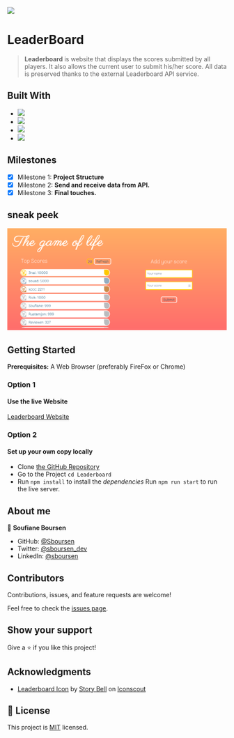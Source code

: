 ![](https://img.shields.io/badge/Microverse-blueviolet)

# LeaderBoard

> **Leaderboard** is website that displays the scores submitted by all players. It also allows the current user to submit his/her score. All data is preserved thanks to the external Leaderboard API service.

## Built With

- ![](https://img.shields.io/badge/HTML-5-orange)
- ![](https://img.shields.io/badge/Tailwind-CSS-blue)
- ![](https://img.shields.io/badge/JavaScript-ES6-yellow)
- ![](https://img.shields.io/badge/Webpack-5-green)

## Milestones

- [x] Milestone 1: **Project Structure**
- [x] Milestone 2: **Send and receive data from API.**
- [x] Milestone 3: **Final touches.**

## sneak peek

![](./src/images/app-screenshot.png)

## Getting Started

**Prerequisites:** A Web Browser (preferably FireFox or Chrome)

### **Option 1**

#### Use the live Website

[Leaderboard Website](https://sboursen.github.io/Leaderboard/)

### **Option 2**

#### Set up your own copy locally

- Clone [the GitHub Repository](https://github.com/Sboursen/Leaderboard)
- Go to the Project `cd Leaderboard`
- Run `npm install` to install the _dependencies_ Run `npm run start` to run the live server.

## About me

👤 **Soufiane Boursen**

- GitHub: [@Sboursen](https://github.com/Sboursen)
- Twitter: [@sboursen_dev](https://twitter.com/sboursen_dev)
- LinkedIn: [@sboursen](https://linkedin.com/in/sboursen)

## Contributors

Contributions, issues, and feature requests are welcome!

Feel free to check the [issues page](../../issues/).

## Show your support

Give a ⭐️ if you like this project!

## Acknowledgments

- <a href="https://iconscout.com/icons/leaderboard" target="_blank">Leaderboard Icon</a> by <a href="https://iconscout.com/contributors/story-bell">Story Bell</a> on <a href="https://iconscout.com">Iconscout</a>

## 📝 License

This project is [MIT](./MIT.md) licensed.
